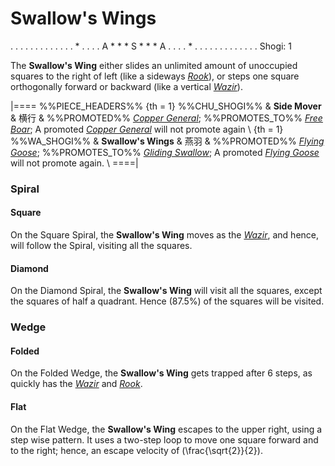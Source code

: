 # Swallow's Wings

<div class = "movement">
. . . . . . . . .
. . . . * . . . .
A * * * S * * * A
. . . . * . . . .
. . . . . . . . .
Shogi: 1
</div>

The **Swallow's Wing** either slides an unlimited amount of unoccupied
squares to the right of left (like a sideways [*Rook*](rook.html)),
or steps one square orthogonally forward or backward (like a
vertical [*Wazir*](wazir.html)).

|====
%%PIECE_HEADERS%%
  {th = 1}  %%CHU_SHOGI%%
&           **Side Mover** & &#x6A2A;&#x884C;
&           %%PROMOTED%% [*Copper General*](copper_general.html);
            %%PROMOTES_TO%% [*Free Boar*](free_boar.html);
            A promoted [*Copper General*](copper_general.html) will 
            not promote again \\
  {th = 1}  %%WA_SHOGI%%
&           **Swallow's Wings** & &#x71D5;&#x7FBD;
&           %%PROMOTED%%
            [*Flying Goose*](copper_general.html?piece=flying_goose);
            %%PROMOTES_TO%%
            [*Gliding Swallow*](rook.html?piece=gliding_swallow);
            A promoted [*Flying Goose*](copper_general.html?piece=flying_goose)
            will not promote again. \\
====|

### Spiral

#### Square

On the Square Spiral, the **Swallow's Wing** moves as the [*Wazir*](wazir.html),
and hence, will follow the Spiral, visiting all the squares.

#### Diamond

On the Diamond Spiral, the **Swallow's Wing** will visit all the squares,
except the squares of half a quadrant. Hence \(87.5\%\) of the
squares will be visited.

### Wedge

#### Folded

On the Folded Wedge, the **Swallow's Wing** gets trapped after 6 steps,
as quickly has the [*Wazir*](wazir.html) and [*Rook*](rook.html).

#### Flat

On the Flat Wedge, the **Swallow's Wing** escapes to the upper right,
using a step wise pattern. It uses a two-step loop to move
one square forward and to the right; hence, an escape velocity
of \(\frac{\sqrt{2}}{2}\).
